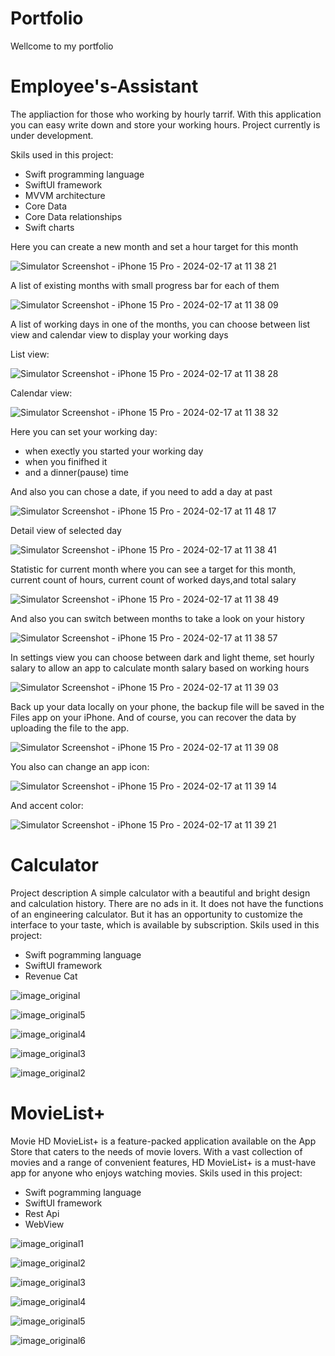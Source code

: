 # Portfolio
Wellcome to my portfolio

# Employee's-Assistant

The appliaction for those who working by hourly tarrif.
With this application you can easy write down and store your working hours.
Project currently is under development.

Skils used in this project:
 - Swift programming language
 - SwiftUI framework
 - MVVM architecture 
 - Core Data
 - Core Data relationships
 - Swift charts


Here you can create a new month and set a hour target for this month

![Simulator Screenshot - iPhone 15 Pro - 2024-02-17 at 11 38 21](https://github.com/RomanSamborskyi/Portfolio/assets/82052893/a33392f3-63e3-403d-a13f-8677c6e1aee2)

A list of existing months with small progress bar for each of them

![Simulator Screenshot - iPhone 15 Pro - 2024-02-17 at 11 38 09](https://github.com/RomanSamborskyi/Portfolio/assets/82052893/7c3a9f18-c9e1-429b-be5a-28b7ef13c164)

A list of working days in one of the months, you can choose between list view and calendar view to display your working days

List view:

![Simulator Screenshot - iPhone 15 Pro - 2024-02-17 at 11 38 28](https://github.com/RomanSamborskyi/Portfolio/assets/82052893/ac832e23-446c-4383-9548-5d241fcea37f)

Calendar view:

![Simulator Screenshot - iPhone 15 Pro - 2024-02-17 at 11 38 32](https://github.com/RomanSamborskyi/Portfolio/assets/82052893/bb30de31-5cd5-4121-9572-b6a9efc68ce7)

Here you can set your working day:
 - when exectly you started your working day
 - when you finifhed it
 - and a dinner(pause) time
   
And also you can chose a date, if you need to add a day at past

![Simulator Screenshot - iPhone 15 Pro - 2024-02-17 at 11 48 17](https://github.com/RomanSamborskyi/Portfolio/assets/82052893/95b9919a-2dcf-4c55-8500-6ff48c177ffe)

Detail view of selected day

![Simulator Screenshot - iPhone 15 Pro - 2024-02-17 at 11 38 41](https://github.com/RomanSamborskyi/Portfolio/assets/82052893/4863a7cc-b9e9-4257-b8b2-6771df0fa575)

Statistic for current month where you can see a target for this month, current count of hours, current count of 
worked days,and total salary

![Simulator Screenshot - iPhone 15 Pro - 2024-02-17 at 11 38 49](https://github.com/RomanSamborskyi/Portfolio/assets/82052893/554cfae0-8739-42f6-9164-b7cef7af79f0)

And also you can switch between months to take a look on your history

![Simulator Screenshot - iPhone 15 Pro - 2024-02-17 at 11 38 57](https://github.com/RomanSamborskyi/Portfolio/assets/82052893/90560174-ddd8-436f-a8e6-d7e8839e6126)

In settings view you can choose between dark and light theme, set hourly salary to allow an app to calculate month salary based on working hours

![Simulator Screenshot - iPhone 15 Pro - 2024-02-17 at 11 39 03](https://github.com/RomanSamborskyi/Portfolio/assets/82052893/2c600e13-66f1-4935-a44a-94bb0eebfe3b)

Back up your data locally on your phone, the backup file will be saved in the Files app on your iPhone. And of course, you can recover the data by uploading the file to the app.

![Simulator Screenshot - iPhone 15 Pro - 2024-02-17 at 11 39 08](https://github.com/RomanSamborskyi/Portfolio/assets/82052893/4ba6725a-cb40-4e0b-87de-f534f9c55f70)

You also can change an app icon:

![Simulator Screenshot - iPhone 15 Pro - 2024-02-17 at 11 39 14](https://github.com/RomanSamborskyi/Portfolio/assets/82052893/68d35e8e-33d7-4e38-92d9-3f052ec7feb9)

And accent color:

![Simulator Screenshot - iPhone 15 Pro - 2024-02-17 at 11 39 21](https://github.com/RomanSamborskyi/Portfolio/assets/82052893/36dcbaad-0e96-40eb-908d-37ca83fa1aa7)


# Calculator 
Project description
A simple calculator with a beautiful and bright design and calculation history. There are no ads in it. It does not have the functions of an engineering calculator. But it has an opportunity to customize the interface to your taste, which is available by subscription.
Skils used in this project: 
 - Swift pogramming language
 - SwiftUI framework
 - Revenue Cat

![image_original](https://github.com/RomanSamborskyi/Portfolio/assets/82052893/6bc028dc-b7ae-4b9d-81f0-efdf999a113b)

![image_original5](https://github.com/RomanSamborskyi/Portfolio/assets/82052893/6fb4bb50-becf-435f-9546-4aabf4200745)

![image_original4](https://github.com/RomanSamborskyi/Portfolio/assets/82052893/51737767-63c7-4e68-9f94-7db65c0ef3ff)

![image_original3](https://github.com/RomanSamborskyi/Portfolio/assets/82052893/8233c685-f826-4292-911a-72f11684480f)

![image_original2](https://github.com/RomanSamborskyi/Portfolio/assets/82052893/f53dcd21-0cee-4f56-b4ff-c0c5e7aba72a)

# MovieList+

Movie HD MovieList+ is a feature-packed application available on the App Store that caters to the needs of movie lovers. With a vast collection of movies and a range of convenient features, HD MovieList+ is a must-have app for anyone who enjoys watching movies.
Skils used in this project:
  - Swift pogramming language
  - SwiftUI framework
  - Rest Api
  - WebView

![image_original1](https://github.com/RomanSamborskyi/Portfolio/assets/82052893/c7ce2898-d64a-411c-ae48-bcc9690c2897)

![image_original2](https://github.com/RomanSamborskyi/Portfolio/assets/82052893/36a79f93-6620-44a5-a048-250650c42cfd)

![image_original3](https://github.com/RomanSamborskyi/Portfolio/assets/82052893/a6909b13-1b46-44d5-97e7-80674ea4b928)

![image_original4](https://github.com/RomanSamborskyi/Portfolio/assets/82052893/51cdd282-e363-4f49-bee2-a4d9a5abea43)

![image_original5](https://github.com/RomanSamborskyi/Portfolio/assets/82052893/4d7e4690-4af5-43ca-ae0d-49d534279c28)

![image_original6](https://github.com/RomanSamborskyi/Portfolio/assets/82052893/0de1926d-444a-487a-9d85-7323b278b17a)






